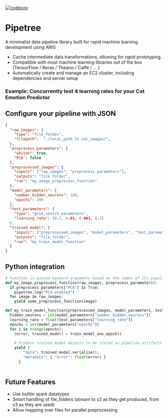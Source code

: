 [![codecov](https://codecov.io/gh/pipetree/pipetree/branch/master/graph/badge.svg)](https://codecov.io/gh/pipetree/pipetree)
# Pipetree
A minimalist data pipeline library built for rapid machine learning development using AWS

* Cache intermediate data transformations, allowing for rapid prototyping.
* Compatible with most machine learning libraries out of the box (TensorFlow / Keras / Theano / Caffe / ... )
* Automatically create and manage an EC2 cluster, including dependencies and server setup

### Example: Concurrently test 4 learning rates for your Cat Emotion Predictor

## Configure your pipeline with JSON
```json
{
  "raw_images": {
    "type": "file_folder",
    "filepath":  "./local_path_to_cat_images/",
  },
  "preprocess_parameters": {
    "whiten": true,
    "PCA": false
  },
  "preprocessed_images": {
    "inputs": ["raw_images", "preprocess_parameters"],
    "outputs": "file_folder",
    "run": "my_image_preprocess_function"
  },
  "model_parameters": {
    "number_hidden_neurons": 100,
    "epochs": 200
  },
  "test_parameters": {
    "type": "grid_search_parameters",
    "learning_rate": [0.1, 0.01, 0.001, 0.2]
  },
  "trained_model": {
    "inputs": ["preprocessed_images", "model_parameters", "test_parameters"],
    "outputs": "file_folder",
    "run": "my_train_model_function"
  }
}
```

## Python integration
```python
# Function is passed keyword arguments based on the names of its pipeline item inputs
def my_image_preprocess_function(raw_images, preprocess_parameters):
  if preprocess_parameters["PCA"] is True:
    pipetree.log("PCA enabled")
  for image in raw_images:
    yield some_preprocess_function(image)

def my_train_model_function(preprocessed_images, model_parameters, test_parameters):
  hidden_neurons = int(model_parameters["number_hidden_neurons"])
  learning_rate = float(test_parameters["learning_rate"])
  epochs = int(model_parameters["epochs"])
  for i in xrange(epochs):
    (error, trained_model) = train_model_one_epoch()
    
    # Produce trained model objects to be stored as pipeline artifacts
    yield {
        "data": trained_model.serialize(),
        "metadata": { "error": float(error) }
      }
  
```

## Future Features

* Use builtin spark datatypes
* Smart handling of file_folders (stream to s3 as they get produced, from s3 as they are used)
* Allow mapping over files for parallel preprocessing


